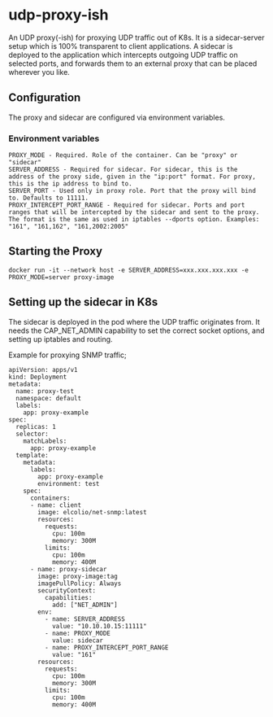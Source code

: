 # udp-proxy-ish
An UDP proxy(-ish) for proxying UDP traffic out of K8s. It is a sidecar-server setup which is 100% transparent to client applications.
A sidecar is deployed to the application which intercepts outgoing UDP traffic on selected ports, and forwards them to an external proxy that can be placed wherever you like.


## Configuration

The proxy and sidecar are configured via environment variables.

### Environment variables

```
PROXY_MODE - Required. Role of the container. Can be "proxy" or "sidecar"
SERVER_ADDRESS - Required for sidecar. For sidecar, this is the address of the proxy side, given in the "ip:port" format. For proxy, this is the ip address to bind to.
SERVER_PORT - Used only in proxy role. Port that the proxy will bind to. Defaults to 11111.
PROXY_INTERCEPT_PORT_RANGE - Required for sidecar. Ports and port ranges that will be intercepted by the sidecar and sent to the proxy. The format is the same as used in iptables --dports option. Examples: "161", "161,162", "161,2002:2005"
```

## Starting the Proxy
```
docker run -it --network host -e SERVER_ADDRESS=xxx.xxx.xxx.xxx -e PROXY_MODE=server proxy-image
```

## Setting up the sidecar in K8s
The sidecar is deployed in the pod where the UDP traffic originates from. It needs the CAP_NET_ADMIN capability to set the correct socket options, and setting up iptables and routing.

Example for proxying SNMP traffic;
```
apiVersion: apps/v1
kind: Deployment
metadata:
  name: proxy-test
  namespace: default
  labels:
    app: proxy-example
spec:
  replicas: 1
  selector:
    matchLabels:
      app: proxy-example
  template:
    metadata:
      labels:
        app: proxy-example
        environment: test
    spec:
      containers:
      - name: client
        image: elcolio/net-snmp:latest
        resources:
          requests:
            cpu: 100m
            memory: 300M
          limits:
            cpu: 100m
            memory: 400M
      - name: proxy-sidecar
        image: proxy-image:tag
        imagePullPolicy: Always
        securityContext:
          capabilities:
            add: ["NET_ADMIN"]
        env:
          - name: SERVER_ADDRESS
            value: "10.10.10.15:11111"
          - name: PROXY_MODE
            value: sidecar
          - name: PROXY_INTERCEPT_PORT_RANGE
            value: "161"
        resources:
          requests:
            cpu: 100m
            memory: 300M
          limits:
            cpu: 100m
            memory: 400M

```